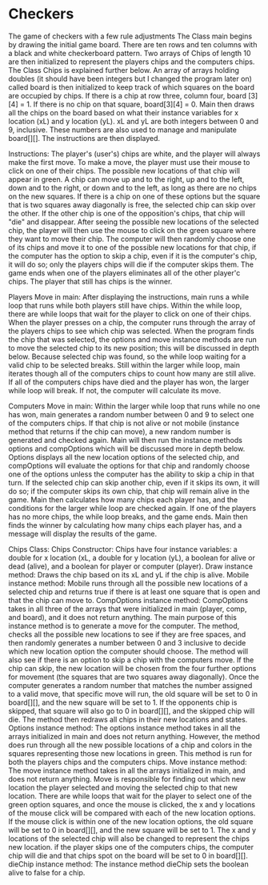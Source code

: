 # Checkers
The game of checkers with a few rule adjustments
The Class main begins by drawing the initial game board. There are ten rows and ten columns with a black and white checkerboard pattern. Two arrays of Chips of length 10 are then initialized to represent the players chips and the computers chips. The Class Chips is explained further below. An array of arrays holding doubles (it should have been integers but I changed the program later on) called board is then initialized to keep track of which squares on the board are occupied by chips. If there is a chip at row three, column four, board [3][4] = 1. If there is no chip on that square, board[3][4] = 0. Main then draws all the chips on the board based on what their instance variables for x location (xL) and y location (yL). xL and yL are both integers between 0 and 9, inclusive. These numbers are also used to manage and manipulate board[][]. The instructions are then displayed.

Instructions:
	The player's (user's) chips are white, and the player will always make the first move. To make a move, the player must use their mouse to click on one of their chips. The possible new locations of that chip will appear in green. A chip can move up and to the right, up and to the left, down and to the right, or down and to the left, as long as there are no chips on the new squares. If there is a chip on one of these options but the square that is two squares away diagonally is free, the selected chip can skip over the other. If the other chip is one of the opposition's chips, that chip will "die" and disappear. After seeing the possible new locations of the selected chip, the player will then use the mouse to click on the green square where they want to move their chip. The computer will then randomly choose one of its chips and move it to one of the possible new locations for that chip, if the computer has the option to skip a chip, even if it is the computer's chip, it will do so; only the players chips will die if the computer skips them. The game ends when one of the players eliminates all of the other player'c chips. The player that still has chips is the winner. 

Players Move in main:
	After displaying the instructions, main runs a while loop that runs while both players still have chips. Within the while loop, there are while loops that wait for the player to click on one of their chips. When the player presses on a chip, the computer runs through the array of the players chips to see which chip was selected. When the program finds the chip that was selected, the options and move instance methods are run to move the selected chip to its new position; this will be discussed in depth below. Because selected chip was found, so the while loop waiting for a valid chip to be selected breaks. Still within the larger while loop, main iterates though all of the computers chips to count how many are still alive. If all of the computers chips have died and the player has won, the larger while loop will break. If not, the computer will calculate its move.

Computers Move in main:
	Within the larger while loop that runs while no one has won, main generates a random number between 0 and 9 to select one of the computers chips. If that chip is not alive or not mobile (instance method that returns if the chip can move), a new random number is generated and checked again. Main will then run the instance methods options and compOptions which will be discussed more in depth below. Options displays all the new location options of the selected chip, and compOptions will evaluate the options for that chip and randomly choose one of the options unless the computer has the ability to skip a chip in that turn. If the selected chip can skip another chip, even if it skips its own, it will do so; if the computer skips its own chip, that chip will remain alive in the game. Main then calculates how many chips each player has, and the conditions for the larger while loop are checked again. If one of the players has no more chips, the while loop breaks, and the game ends. Main then finds the winner by calculating how many chips each player has, and a message will display the results of the game.

Chips Class:
	Chips Constructor: Chips have four instance variables: a double for x location (xL, a double for y location (yL), a boolean for alive or dead (alive), and a boolean for player or computer (player).
	Draw instance method: Draws the chip based on its xL and yL if the chip is alive.
	Mobile instance method: Mobile runs through all the possible new locations of a selected chip and returns true if there is at least one square that is open and that the chip can move to.
	CompOptions instance method: CompOptions takes in all three of the arrays that were initialized in main (player, comp, and board), and it does not return anything. The main purpose of this instance method is to generate a move for the computer. The method, checks all the possible new locations to see if they are free spaces, and then randomly generates a number between 0 and 3 inclusive to decide which new location option the computer should choose. The method will also see if there is an option to skip a chip with the computers move. If the chip can skip, the new location will be chosen from the four further options for movement (the squares that are two squares away diagonally). Once the computer generates a random number that matches the number assigned to a valid move, that specific move will run, the old square will be set to 0 in board[][], and the new square will be set to 1. If the opponents chip is skipped, that square will also go to 0 in board[][], and the skipped chip will die. The method then redraws all chips in their new locations and states.
	Options instance method: The options instance method takes in all the arrays initialized in main and does not return anything. However, the method does run through all the new possible locations of a chip and colors in the squares representing those new locations in green. This method is run for both the players chips and the computers chips.
	Move instance method: The move instance method takes in all the arrays initialized in main, and does not return anything. Move is responsible for finding out which new location the player selected and moving the selected chip to that new location. There are while loops that wait for the player to select one of the green option squares, and once the mouse is clicked, the x and y locations of the mouse click will be compared with each of the new location options. If the mouse click is within one of the new location options, the old square will be set to 0 in board[][], and the new square will be set to 1. The x and y locations of the selected chip will also be changed to represent the chips new location. if the player skips one of the computers chips, the computer chip will die and that chips spot on the board will be set to 0 in board[][].
	dieChip instance method: The instance method dieChip sets the boolean alive to false for a chip. 
